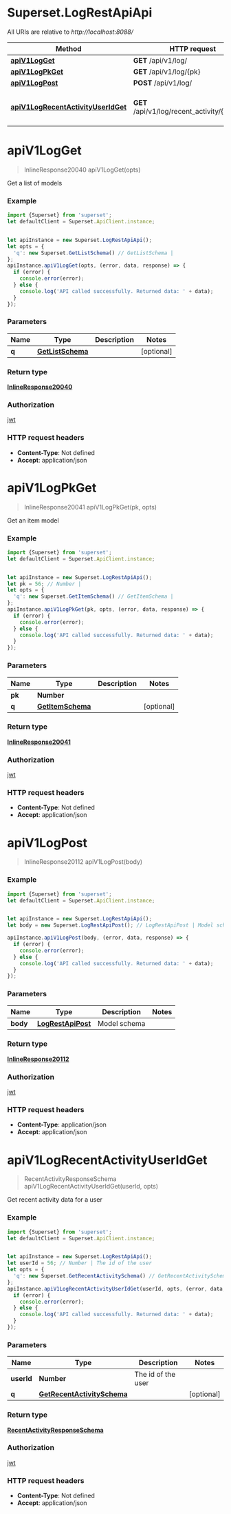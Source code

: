# Superset.LogRestApiApi

All URIs are relative to *http://localhost:8088/*

Method | HTTP request | Description
------------- | ------------- | -------------
[**apiV1LogGet**](LogRestApiApi.md#apiV1LogGet) | **GET** /api/v1/log/ | 
[**apiV1LogPkGet**](LogRestApiApi.md#apiV1LogPkGet) | **GET** /api/v1/log/{pk} | 
[**apiV1LogPost**](LogRestApiApi.md#apiV1LogPost) | **POST** /api/v1/log/ | 
[**apiV1LogRecentActivityUserIdGet**](LogRestApiApi.md#apiV1LogRecentActivityUserIdGet) | **GET** /api/v1/log/recent_activity/{user_id}/ | Get recent activity data for a user

<a name="apiV1LogGet"></a>
# **apiV1LogGet**
> InlineResponse20040 apiV1LogGet(opts)



Get a list of models

### Example
```javascript
import {Superset} from 'superset';
let defaultClient = Superset.ApiClient.instance;


let apiInstance = new Superset.LogRestApiApi();
let opts = { 
  'q': new Superset.GetListSchema() // GetListSchema | 
};
apiInstance.apiV1LogGet(opts, (error, data, response) => {
  if (error) {
    console.error(error);
  } else {
    console.log('API called successfully. Returned data: ' + data);
  }
});
```

### Parameters

Name | Type | Description  | Notes
------------- | ------------- | ------------- | -------------
 **q** | [**GetListSchema**](.md)|  | [optional] 

### Return type

[**InlineResponse20040**](InlineResponse20040.md)

### Authorization

[jwt](../README.md#jwt)

### HTTP request headers

 - **Content-Type**: Not defined
 - **Accept**: application/json

<a name="apiV1LogPkGet"></a>
# **apiV1LogPkGet**
> InlineResponse20041 apiV1LogPkGet(pk, opts)



Get an item model

### Example
```javascript
import {Superset} from 'superset';
let defaultClient = Superset.ApiClient.instance;


let apiInstance = new Superset.LogRestApiApi();
let pk = 56; // Number | 
let opts = { 
  'q': new Superset.GetItemSchema() // GetItemSchema | 
};
apiInstance.apiV1LogPkGet(pk, opts, (error, data, response) => {
  if (error) {
    console.error(error);
  } else {
    console.log('API called successfully. Returned data: ' + data);
  }
});
```

### Parameters

Name | Type | Description  | Notes
------------- | ------------- | ------------- | -------------
 **pk** | **Number**|  | 
 **q** | [**GetItemSchema**](.md)|  | [optional] 

### Return type

[**InlineResponse20041**](InlineResponse20041.md)

### Authorization

[jwt](../README.md#jwt)

### HTTP request headers

 - **Content-Type**: Not defined
 - **Accept**: application/json

<a name="apiV1LogPost"></a>
# **apiV1LogPost**
> InlineResponse20112 apiV1LogPost(body)



### Example
```javascript
import {Superset} from 'superset';
let defaultClient = Superset.ApiClient.instance;


let apiInstance = new Superset.LogRestApiApi();
let body = new Superset.LogRestApiPost(); // LogRestApiPost | Model schema

apiInstance.apiV1LogPost(body, (error, data, response) => {
  if (error) {
    console.error(error);
  } else {
    console.log('API called successfully. Returned data: ' + data);
  }
});
```

### Parameters

Name | Type | Description  | Notes
------------- | ------------- | ------------- | -------------
 **body** | [**LogRestApiPost**](LogRestApiPost.md)| Model schema | 

### Return type

[**InlineResponse20112**](InlineResponse20112.md)

### Authorization

[jwt](../README.md#jwt)

### HTTP request headers

 - **Content-Type**: application/json
 - **Accept**: application/json

<a name="apiV1LogRecentActivityUserIdGet"></a>
# **apiV1LogRecentActivityUserIdGet**
> RecentActivityResponseSchema apiV1LogRecentActivityUserIdGet(userId, opts)

Get recent activity data for a user

### Example
```javascript
import {Superset} from 'superset';
let defaultClient = Superset.ApiClient.instance;


let apiInstance = new Superset.LogRestApiApi();
let userId = 56; // Number | The id of the user
let opts = { 
  'q': new Superset.GetRecentActivitySchema() // GetRecentActivitySchema | 
};
apiInstance.apiV1LogRecentActivityUserIdGet(userId, opts, (error, data, response) => {
  if (error) {
    console.error(error);
  } else {
    console.log('API called successfully. Returned data: ' + data);
  }
});
```

### Parameters

Name | Type | Description  | Notes
------------- | ------------- | ------------- | -------------
 **userId** | **Number**| The id of the user | 
 **q** | [**GetRecentActivitySchema**](.md)|  | [optional] 

### Return type

[**RecentActivityResponseSchema**](RecentActivityResponseSchema.md)

### Authorization

[jwt](../README.md#jwt)

### HTTP request headers

 - **Content-Type**: Not defined
 - **Accept**: application/json

